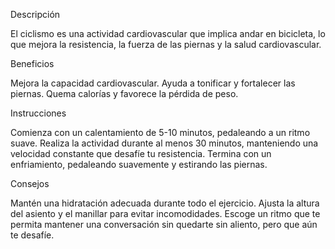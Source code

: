 Descripción

El ciclismo es una actividad cardiovascular que implica andar en bicicleta, lo que mejora la resistencia, la fuerza de las piernas y la salud cardiovascular.

Beneficios

Mejora la capacidad cardiovascular.
Ayuda a tonificar y fortalecer las piernas.
Quema calorías y favorece la pérdida de peso.

Instrucciones

Comienza con un calentamiento de 5-10 minutos, pedaleando a un ritmo suave.
Realiza la actividad durante al menos 30 minutos, manteniendo una velocidad constante que desafíe tu resistencia.
Termina con un enfriamiento, pedaleando suavemente y estirando las piernas.

Consejos

Mantén una hidratación adecuada durante todo el ejercicio.
Ajusta la altura del asiento y el manillar para evitar incomodidades.
Escoge un ritmo que te permita mantener una conversación sin quedarte sin aliento, pero que aún te desafíe.